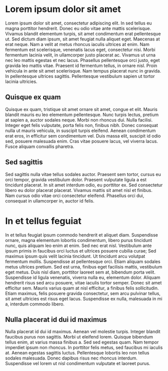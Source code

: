 # Lorem ipsum dolor sit amet
Lorem ipsum dolor sit amet, consectetur adipiscing elit. In sed tellus eu magna porttitor hendrerit. Donec eu odio vitae ante mattis scelerisque. Vivamus blandit elementum turpis, sit amet condimentum erat pellentesque ut. Sed dictum diam ipsum, sit amet feugiat nulla aliquet eget. Maecenas at erat neque. Nam a velit at metus rhoncus iaculis ultrices at enim. Nam fermentum est scelerisque, venenatis lacus eget, consectetur nisi. Morbi fermentum lacinia velit, in ullamcorper justo placerat ac. Vivamus ut urna nec leo mattis egestas et nec lacus. Phasellus pellentesque orci justo, eget gravida leo mattis vitae. Praesent id fermentum tellus, in ornare nisl. Proin vehicula in ante sit amet scelerisque. Nam tempus placerat nunc in gravida. In pellentesque ultrices sagittis. Pellentesque vestibulum sapien ut tortor lacinia ultricies.
## Quisque ex quam
Quisque ex quam, tristique sit amet ornare sit amet, congue et elit. Mauris blandit mauris eu leo elementum pellentesque. Nunc turpis lectus, pretium at sapien a, auctor sodales neque. Morbi non rhoncus dui. Nulla facilisi. Integer eget felis vulputate, porta felis non, finibus nibh. Donec consequat nulla ut mauris vehicula, in suscipit turpis eleifend. Aenean condimentum erat eros, in efficitur sem condimentum vel. Duis massa elit, suscipit id odio sed, posuere malesuada enim. Cras vitae posuere lacus, vel viverra lacus. Fusce aliquam convallis pharetra.
## Sed sagittis
Sed sagittis nulla vitae tellus sodales auctor. Praesent sem tortor, cursus eu orci tempor, gravida vestibulum dolor. Praesent vulputate ligula a est tincidunt placerat. In sit amet interdum odio, eu porttitor ex. Sed consectetur libero eu dolor placerat placerat. Vivamus mattis sit amet nisl et finibus. Nam cursus odio vitae orci consectetur eleifend. Phasellus orci dui, consequat in ullamcorper in, auctor id felis.
# In et tellus feguiat
In et tellus feugiat ipsum commodo hendrerit et aliquet diam. Suspendisse ornare, magna elementum lobortis condimentum, libero purus tincidunt nunc, quis aliquam leo enim at enim. Sed nec erat nisl. Vestibulum ante ipsum primis in faucibus orci luctus et ultrices posuere cubilia curae; Sed maximus ipsum quis velit lacinia tincidunt. Ut tincidunt arcu volutpat fermentum mollis. Suspendisse at pellentesque orci. Etiam aliquam sodales metus ultrices pretium. Sed est urna, finibus eget facilisis mattis, vestibulum eget metus. Duis nisl diam, porttitor laoreet sem at, bibendum porta velit. Suspendisse id ligula venenatis, viverra nulla eu, elementum dolor. Aliquam hendrerit risus sed arcu posuere, vitae iaculis tortor semper. Donec sit amet efficitur sem. Mauris varius quam at nisl efficitur, a finibus felis sollicitudin. Etiam maximus, felis posuere gravida consectetur, sem arcu pulvinar tellus, sit amet ultricies est risus eget lacus. Suspendisse ex nulla, malesuada in mi a, interdum commodo libero.
## Nulla placerat id dui id maximus
Nulla placerat id dui id maximus. Aenean vel molestie turpis. Integer blandit faucibus purus non sagittis. Morbi ut eleifend lorem. Quisque bibendum tellus enim, at varius massa finibus a. Sed sed egestas quam. Nam tempor imperdiet ipsum non rhoncus. In porttitor felis metus, sed faucibus mi iaculis at. Aenean egestas sagittis luctus. Pellentesque lobortis leo non tellus sodales malesuada. Donec dapibus risus nec rhoncus interdum. Suspendisse vel lorem ut nisl condimentum vulputate et laoreet purus. 